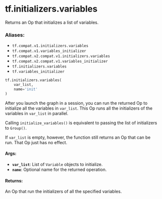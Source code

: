 <div itemscope itemtype="http://developers.google.com/ReferenceObject">
<meta itemprop="name" content="tf.initializers.variables" />
<meta itemprop="path" content="Stable" />
</div>

# tf.initializers.variables

Returns an Op that initializes a list of variables.

### Aliases:

* `tf.compat.v1.initializers.variables`
* `tf.compat.v1.variables_initializer`
* `tf.compat.v2.compat.v1.initializers.variables`
* `tf.compat.v2.compat.v1.variables_initializer`
* `tf.initializers.variables`
* `tf.variables_initializer`

``` python
tf.initializers.variables(
    var_list,
    name='init'
)
```

<!-- Placeholder for "Used in" -->

After you launch the graph in a session, you can run the returned Op to
initialize all the variables in `var_list`. This Op runs all the
initializers of the variables in `var_list` in parallel.

Calling `initialize_variables()` is equivalent to passing the list of
initializers to `Group()`.

If `var_list` is empty, however, the function still returns an Op that can
be run. That Op just has no effect.

#### Args:


* <b>`var_list`</b>: List of `Variable` objects to initialize.
* <b>`name`</b>: Optional name for the returned operation.


#### Returns:

An Op that run the initializers of all the specified variables.

